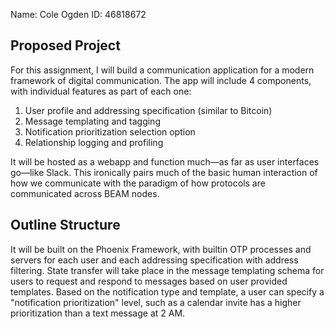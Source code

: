Name: Cole Ogden          ID:   46818672
## Proposed Project

For this assignment, I will build a communication application for a modern framework of digital communication. The app will include 4 components, with individual features as part of each one:
1. User profile and addressing specification (similar to Bitcoin)
2. Message templating and tagging
3. Notification prioritization selection option
4. Relationship logging and profiling

It will be hosted as a webapp and function much—as far as user interfaces go—like Slack. This ironically pairs much of the basic human interaction of how we communicate with the paradigm of how protocols are communicated across BEAM nodes.

## Outline Structure

It will be built on the Phoenix Framework, with builtin OTP processes and servers for each user and each addressing specification with address filtering.
State transfer will take place in the message templating schema for users to request and respond to messages based on user provided templates.
Based on the notification type and template, a user can specify a "notification prioritization" level, such as a calendar invite has a higher prioritization than a text message at 2 AM.
